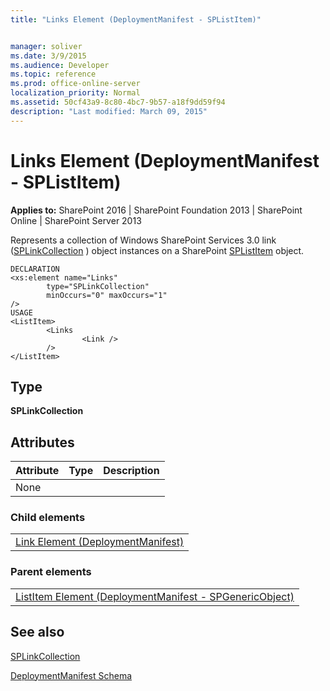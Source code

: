 ```yaml
---
title: "Links Element (DeploymentManifest - SPListItem)"


manager: soliver
ms.date: 3/9/2015
ms.audience: Developer
ms.topic: reference
ms.prod: office-online-server
localization_priority: Normal
ms.assetid: 50cf43a9-8c80-4bc7-9b57-a18f9dd59f94
description: "Last modified: March 09, 2015"
---
```


# Links Element (DeploymentManifest - SPListItem)

 
  
 **Applies to:** SharePoint 2016 | SharePoint Foundation 2013 | SharePoint Online | SharePoint Server 2013 
  
Represents a collection of Windows SharePoint Services 3.0 link ([SPLinkCollection](https://msdn.microsoft.com/library/Microsoft.SharePoint.SPLinkCollection.aspx) ) object instances on a SharePoint [SPListItem](https://msdn.microsoft.com/library/Microsoft.SharePoint.SPListItem.aspx) object. 
  
```
DECLARATION
<xs:element name="Links" 
        type="SPLinkCollection" 
        minOccurs="0" maxOccurs="1" 
/>
USAGE
<ListItem>
        <Links 
                <Link />
        />
</ListItem>

```

## Type

 **SPLinkCollection**
  
## Attributes

|**Attribute**|**Type**|**Description**|
|:-----|:-----|:-----|
|None  <br/> |||
   
### Child elements

||
|:-----|
|[Link Element (DeploymentManifest)](link-element-deploymentmanifest.md)
   
### Parent elements

||
|:-----|
|[ListItem Element (DeploymentManifest - SPGenericObject)](listitem-element-deploymentmanifestspgenericobject.md)
   
## See also



[SPLinkCollection](https://msdn.microsoft.com/library/Microsoft.SharePoint.SPLinkCollection.aspx)


[DeploymentManifest Schema](deploymentmanifest-schema.md)

